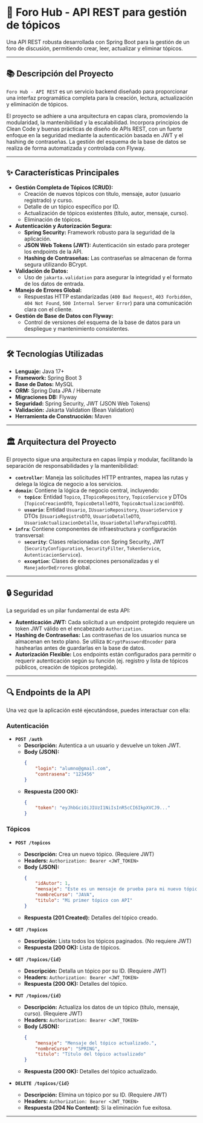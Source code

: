 # 🚀 Foro Hub - API REST para gestión de tópicos

Una API REST robusta desarrollada con Spring Boot para la gestión de un foro de discusión, permitiendo crear, leer, actualizar y eliminar tópicos.

---

## 📚 Descripción del Proyecto

`Foro Hub - API REST` es un servicio backend diseñado para proporcionar una interfaz programática completa para la creación, lectura, actualización y eliminación de tópicos.

El proyecto se adhiere a una arquitectura en capas clara, promoviendo la modularidad, la mantenibilidad y la escalabilidad. Incorpora principios de Clean Code y buenas prácticas de diseño de APIs REST, con un fuerte enfoque en la seguridad mediante la autenticación basada en JWT y el hashing de contraseñas. La gestión del esquema de la base de datos se realiza de forma automatizada y controlada con Flyway.

---

## ✨ Características Principales

* **Gestión Completa de Tópicos (CRUD):**
    * Creación de nuevos tópicos con título, mensaje, autor (usuario registrado) y curso.
    * Detalle de un tópico específico por ID.
    * Actualización de tópicos existentes (título, autor, mensaje, curso).
    * Eliminación de tópicos.
* **Autenticación y Autorización Segura:**
    * **Spring Security:** Framework robusto para la seguridad de la aplicación.
    * **JSON Web Tokens (JWT):** Autenticación sin estado para proteger los endpoints de la API.
    * **Hashing de Contraseñas:** Las contraseñas se almacenan de forma segura utilizando BCrypt.
* **Validación de Datos:**
    * Uso de `jakarta.validation` para asegurar la integridad y el formato de los datos de entrada.
* **Manejo de Errores Global:**
    * Respuestas HTTP estandarizadas (`400 Bad Request`, `403 Forbidden`, `404 Not Found`, `500 Internal Server Error`) para una comunicación clara con el cliente.
* **Gestión de Base de Datos con Flyway:**
    * Control de versiones del esquema de la base de datos para un despliegue y mantenimiento consistentes.

---

## 🛠️ Tecnologías Utilizadas

* **Lenguaje:** Java 17+
* **Framework:** Spring Boot 3
* **Base de Datos:** MySQL
* **ORM:** Spring Data JPA / Hibernate
* **Migraciones DB:** Flyway
* **Seguridad:** Spring Security, JWT (JSON Web Tokens)
* **Validación:** Jakarta Validation (Bean Validation)
* **Herramienta de Construcción:** Maven

---

## 🏛️ Arquitectura del Proyecto

El proyecto sigue una arquitectura en capas limpia y modular, facilitando la separación de responsabilidades y la mantenibilidad:

* **`controller`**: Maneja las solicitudes HTTP entrantes, mapea las rutas y delega la lógica de negocio a los servicios.
* **`domain`**: Contiene la lógica de negocio central, incluyendo:
    * **`topico`**: Entidad `Topico`, `ITopicoRepository`, `TopicoService` y DTOs (`TopicoCreacionDTO`, `TopicoDetalleDTO`, `TopicoActualizacionDTO`).
    * **`usuario`**: Entidad `Usuario`, `IUsuarioRepository`, `UsuarioService` y DTOs (`UsuarioRegistroDTO`, `UsuarioDetalleDTO`, `UsuarioActualizacionDetalle`, `UsuarioDetalleParaTopicoDTO`).
* **`infra`**: Contiene componentes de infraestructura y configuración transversal:
    * **`security`**: Clases relacionadas con Spring Security, JWT (`SecurityConfiguration`, `SecurityFilter`, `TokenService`, `AutenticacionService`).
    * **`exception`**: Clases de excepciones personalizadas y el `ManejadorDeErrores` global.

---

## 🔒 Seguridad

La seguridad es un pilar fundamental de esta API:

* **Autenticación JWT:** Cada solicitud a un endpoint protegido requiere un token JWT válido en el encabezado `Authorization`.
* **Hashing de Contraseñas:** Las contraseñas de los usuarios nunca se almacenan en texto plano. Se utiliza `BCryptPasswordEncoder` para hashearlas antes de guardarlas en la base de datos.
* **Autorización Flexible:** Los endpoints están configurados para permitir o requerir autenticación según su función (ej. registro y lista de tópicos públicos, creación de tópicos protegida).

---

## 🔍 Endpoints de la API

Una vez que la aplicación esté ejecutándose, puedes interactuar con ella:

### Autenticación

* **`POST /auth`**
    * **Descripción:** Autentica a un usuario y devuelve un token JWT.
    * **Body (JSON):**
        ```json
        {
            "login": "alumno@gmail.com",
            "contrasena": "123456"
        }
        ```
    * **Respuesta (200 OK):**
        ```json
        {
            "token": "eyJhbGciOiJIUzI1NiIsInR5cCI6IkpXVCJ9..."
        }
        ```

### Tópicos

* **`POST /topicos`**
    * **Descripción:** Crea un nuevo tópico. (Requiere JWT)
    * **Headers:** `Authorization: Bearer <JWT_TOKEN>`
    * **Body (JSON):**
        ```json
        {
            "idAutor": 1,
            "mensaje": "Este es un mensaje de prueba para mi nuevo tópico.",
            "nombreCurso": "JAVA",
            "titulo": "Mi primer tópico con API"
        }
        ```
    * **Respuesta (201 Created):** Detalles del tópico creado.

* **`GET /topicos`**
    * **Descripción:** Lista todos los tópicos paginados. (No requiere JWT)
    * **Respuesta (200 OK):** Lista de tópicos.

* **`GET /topicos/{id}`**
    * **Descripción:** Detalla un tópico por su ID. (Requiere JWT)
    * **Headers:** `Authorization: Bearer <JWT_TOKEN>`
    * **Respuesta (200 OK):** Detalles del tópico.

* **`PUT /topicos/{id}`**
    * **Descripción:** Actualiza los datos de un tópico (título, mensaje, curso). (Requiere JWT)
    * **Headers:** `Authorization: Bearer <JWT_TOKEN>`
    * **Body (JSON):**
        ```json
        {
            "mensaje": "Mensaje del tópico actualizado.",
            "nombreCurso": "SPRING",
            "titulo": "Título del tópico actualizado"
        }
        ```
    * **Respuesta (200 OK):** Detalles del tópico actualizado.

* **`DELETE /topicos/{id}`**
    * **Descripción:** Elimina un tópico por su ID. (Requiere JWT)
    * **Headers:** `Authorization: Bearer <JWT_TOKEN>`
    * **Respuesta (204 No Content):** Si la eliminación fue exitosa.

---
